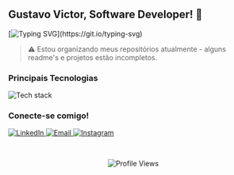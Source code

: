 ## Gustavo Victor, Software Developer! 👋

  [![Typing SVG](https://readme-typing-svg.demolab.com?font=Fira+Code&size=50&duration=1000&pause=2000&center=false&vCenter=true&random=true&width=2000&height=100&lines=Desenvolvedor+de+software+com+mais+de+3+anos+de+experi%C3%AAncia.;Apaixonado+por+c%C3%B3digo%2C+m%C3%BAsica+e+games.;Desenvolvo+jogos%2C+sistemas+e+solu%C3%A7%C3%B5es++multiplataformas.;Atuo+principalmente+com+C%23+e+Unity.;Gosto+de+explorar+outras+ferramentas+e+linguagens.)](https://git.io/typing-svg)

> ⚠️ Estou organizando meus repositórios atualmente - alguns readme's e projetos estão incompletos.

<h3 align="left">Principais Tecnologias</h3>

<p align="left">
  <img src="https://skillicons.dev/icons?i=cs,dotnet,java,cpp,py,unity,unreal,androidstudio,opencv,vscode,visualstudio,github,git" alt="Tech stack" />
</p>

<h3 align="left">Conecte-se comigo!</h3>

<p align="left">
  <a href="https://www.linkedin.com/in/gustavo-victor/" target="_blank">
    <img src="https://img.shields.io/badge/-LinkedIn-%230077B5?style=for-the-badge&logo=linkedin&logoColor=white" alt="LinkedIn" />
  </a>
  <a href="mailto:gustavo.pinheiro@unifebe.edu.br" target="_blank">
    <img src="https://img.shields.io/badge/-Email-%23333?style=for-the-badge&logo=gmail&logoColor=white" alt="Email" />
  </a>
  <a href="https://instagram.com/guavovic" target="_blank">
    <img src="https://img.shields.io/badge/-Instagram-%23E4405F?style=for-the-badge&logo=instagram&logoColor=white" alt="Instagram" />
  </a>
</p>

<br>

<p align="center">
  <img src="https://komarev.com/ghpvc/?username=guavovic&label=profile%20views&color=0e75b6&style=flat" alt="Profile Views" />
</p>
